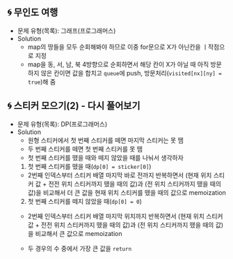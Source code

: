 ## 🌀 무인도 여행

- 문제 유형(목록): 그래프(프로그래머스)
- Solution
  - map의 땅들을 모두 순회해봐야 하므로 이중 for문으로 X가 아닌칸을 ㅣ작점으로 지정
  - map을 동, 서, 남, 북 4방향으로 순회하면서 해당 칸이 X가 아닐 때 아직 방문하지 않은 칸이면 값을 합치고 `queue`에 push, 방문처리(`visited[nx][ny] = true`)해 줌

## 🌀 스티커 모으기(2) - 다시 풀어보기

- 문제 유형(목록): DP(프로그래머스)
- Solution
  - 원형 스티커에서 첫 번째 스티커를 떼면 마지막 스티커는 못 뗌
  - 두 번째 스티커를 떼면 첫 번째 스티커를 못 뗌
  - 첫 번째 스티커를 뗐을 때와 떼지 않았을 때를 나눠서 생각하자
  1. 첫 번째 스티커를 뗐을 때(`dp[0] = sticker[0]`)
    - 2번째 인덱스부터 스티커 배열 마지막 바로 전까지 반복하면서 (현재 위치 스티커 값 + 전전 위치 스티커까지 뗐을 때의  값)과 (전 위치 스티커까지 뗐을 때의 값)을 비교해서 더 큰 값을 현재 위치 스티커를 뗐을 때의 값으로 memoization
  2. 첫 번째 스티커를 떼지 않았을 때(`dp[0] = 0`)
    - 2번째 인덱스부터 스티커 배열 마지막 위치까지 반복하면서 (현재 위치 스티커 값 + 전전 위치 스티커까지 뗐을 때의 값)과 (전 위치 스티커까지 뗐을 때의 값)을 비교해서 큰 값으로 memoization

  - 두 경우의 수 중에서 가장 큰 값을 `return`

